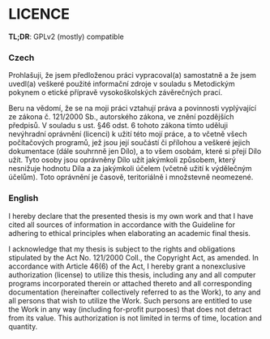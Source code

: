 # LICENCE

**TL;DR**: GPLv2 (mostly) compatible

### Czech

Prohlašuji, že jsem předloženou práci vypracoval(a) samostatně a že jsem
uvedl(a) veškeré použité informační zdroje v souladu s Metodickým pokynem
o etické přípravě vysokoškolských závěrečných prací.

Beru na vědomí, že se na moji práci vztahují práva a povinnosti vyplývající ze
zákona č. 121/2000 Sb., autorského zákona, ve znění pozdějších předpisů.
V souladu s ust. §46 odst. 6 tohoto zákona tímto uděluji nevýhradní oprávnění
(licenci) k užití této mojí práce, a to včetně všech počítačových programů, jež
jsou její součástí či přílohou a veškeré jejich dokumentace (dále souhrnně jen
Dílo), a to všem osobám, které si přejí Dílo užít. Tyto osoby jsou oprávněny
Dílo užít jakýmkoli způsobem, který nesnižuje hodnotu Díla a za jakýmkoli
účelem (včetně užití k výdělečným účelům). Toto oprávnění je časově,
teritoriálně i množstevně neomezené.


### English

I hereby declare that the presented thesis is my own work and that I have cited
all sources of information in accordance with the Guideline for adhering to
ethical principles when elaborating an academic final thesis.

I acknowledge that my thesis is subject to the rights and obligations
stipulated by the Act No. 121/2000 Coll., the Copyright Act, as amended. In
accordance with Article 46(6) of the Act, I hereby grant a nonexclusive
authorization (license) to utilize this thesis, including any and all computer
programs incorporated therein or attached thereto and all corresponding
documentation (hereinafter collectively referred to as the Work), to any
and all persons that wish to utilize the Work. Such persons are entitled to use
the Work in any way (including for-profit purposes) that does not detract from
its value. This authorization is not limited in terms of time, location and
quantity.

